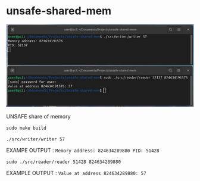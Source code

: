# unsafe-shared-mem

![](doc/assets/img/header1.png)

UNSAFE share of memory

```
sudo make build
```

```
./src/writer/writer 57
```
EXAMPE OUTPUT : `Memory address: 824634289880 PID: 51428`

```
sudo ./src/reader/reader 51428 824634289880
```
EXAMPLE OUTPUT : `Value at address 824634289880: 57`
